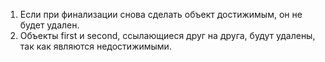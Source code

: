 1. Если при финализации снова сделать объект достижимым, он не будет удален.
2. Объекты first и second, ссылающиеся друг на друга, будут удалены, так как являются недостижимыми.